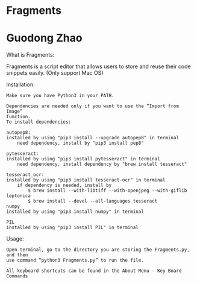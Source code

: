 # Fragments
# Guodong Zhao

What is Fragments:

Fragments is a script editor that allows users to store and reuse their code snippets
easily. (Only support Mac OS)


Installation:

  	Make sure you have Python3 in your PATH.
  
	Dependencies are needed only if you want to use the “Import from Image”
	function.
	To install dependencies:

	autopep8:
	installed by using "pip3 install --upgrade autopep8" in terminal
    	need dependency, install by "pip3 install pep8"

	pytesseract:
	installed by using "pip3 install pytesseract" in terminal
    	need dependency, install dependency by "brew install tesseract"

	tesseract_ocr:
	installed by using "pip3 install tesseract-ocr" in terminal
    	if dependency is needed, install by
    		$ brew install --with-libtiff --with-openjpeg --with-giflib leptonica
    		$ brew install --devel --all-languages tesseract
	numpy
	installed by using "pip3 install numpy" in terminal

	PIL
	installed by using "pip3 install PIL" in terminal


Usage:

	Open terminal, go to the directory you are storing the Fragments.py, and then
	use command “python3 Fragments.py” to run the file.
	
	All keyboard shortcuts can be found in the About Menu - Key Board Commands
